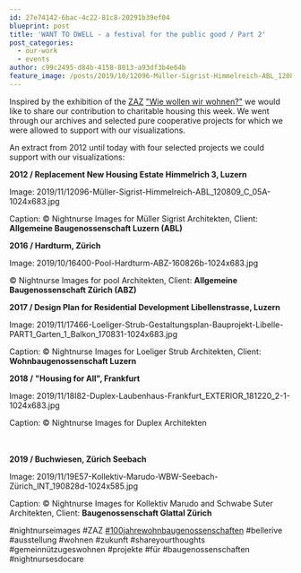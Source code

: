 ```yaml
---
id: 27e74142-6bac-4c22-81c8-20291b39ef04
blueprint: post
title: 'WANT TO DWELL - a festival for the public good / Part 2'
post_categories:
  - our-work
  - events
author: c99c2495-d84b-4158-8013-a93df3b4e64b
feature_image: /posts/2019/10/12096-Müller-Sigrist-Himmelreich-ABL_120809_B_04.jpg
---
```

<p>Inspired by the exhibition of the <a rel="noreferrer noopener" aria-label="ZAZ (opens in a new tab)" href="https://www.zaz-bellerive.ch/" target="_blank">ZAZ</a> <a href="https://www.zuerich.com/de/besuchen/veranstaltungen/wie-wollen-wir-wohnen" target="_blank" rel="noreferrer noopener" aria-label="&quot;Wie wollen wir wohnen?&quot; (opens in a new tab)">"Wie wollen wir wohnen?"</a> we would like to share our contribution to charitable housing this week. We went through our archives and selected pure cooperative projects for which we were allowed to support with our visualizations. </p><p>An extract from 2012 until today with four selected projects we could support with our visualizations:</p><p style="text-align:left"><strong>2012 / Replacement New Housing Estate Himmelrich 3, Luzern   </strong> </p><p>Image: 2019/11/12096-Müller-Sigrist-Himmelreich-ABL_120809_C_05A-1024x683.jpg</p><p>Caption:   © Nightnurse Images for Müller Sigrist Architekten, Client: <strong>Allgemeine Baugenossenschaft Luzern (ABL)</strong> </p><p style="text-align:left"><strong>2016 / Hardturm, Zürich</strong></p><p>Image: 2019/10/16400-Pool-Hardturm-ABZ-160826b-1024x683.jpg</p> © Nightnurse Images for pool Architekten, Client: <strong>Allgemeine Baugenossenschaft Zürich (ABZ)</strong></figcaption><p style="text-align:left"><strong> 2017 / Design Plan for Residential Development Libellenstrasse, Luzern</strong></p><p>Image: 2019/11/17466-Loeliger-Strub-Gestaltungsplan-Bauprojekt-Libelle-PART1_Garten_1_Balkon_170831-1024x683.jpg</p><p>Caption:  © Nightnurse Images for Loeliger Strub Architekten, Client:  <strong>Wohnbaugenossenschaft Luzern </strong></p><p style="text-align:center"></p><p style="text-align:left"><strong>2018 /</strong> <strong>"Housing for All", Frankfurt</strong></p><p>Image: 2019/11/18I82-Duplex-Laubenhaus-Frankfurt_EXTERIOR_181220_2-1-1024x683.jpg</p><p>Caption:   © Nightnurse Images for Duplex Architekten  <br><br><br></p><p><strong>2019 / Buchwiesen, Zürich Seebach</strong></p><p>Image: 2019/11/19E57-Kollektiv-Marudo-WBW-Seebach-Zürich_INT_190828d-1024x585.jpg</p><p>Caption:    © Nightnurse Images for Kollektiv Marudo and Schwabe Suter Architekten, Client: <strong>Baugenossenschaft Glattal Zürich</strong></p><p>#nightnurseimages #ZAZ <a href="https://www.instagram.com/explore/tags/100jahrewohnbaugenossenschaftenz%C3%BCrich/" target="_blank" rel="noreferrer noopener" aria-label="#100jahrewohnbaugenossenschaften (opens in a new tab)">#100jahrewohnbaugenossenschaften</a> #bellerive #ausstellung #wohnen #zukunft #shareyourthoughts #gemeinnützugeswohnen #projekte #für #baugenossenschaften  #nightnursesdocare  </p>